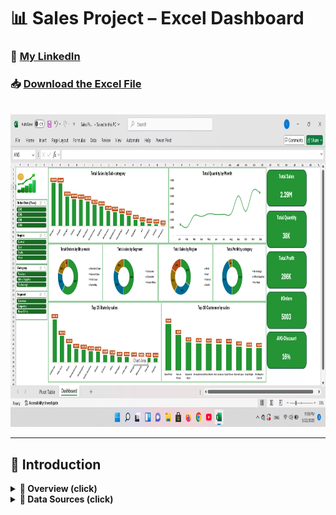 # 📊 Sales Project – Excel Dashboard

### 🔗 [My LinkedIn](https://www.linkedin.com/in/abdulrahman-ahmed66)
### 📥 [Download the Excel File](Sales_Project.xlsx?raw=true)

<br>
<div align="center">
  <img src="Sales Project using Excel/Screenshot (10).png?raw=true" alt="Dashboard Banner" width="1000" height="500">
</div>

---

## 📝 Introduction
<details>
  <summary><strong>📌 Overview (click)</strong></summary>

### **Overview**  
> This Excel project focuses on analyzing sales data from 2015 to 2018 to uncover key business insights and trends.  
> Using Excel's advanced tools such as Power Query, Power Pivot, and PivotTables, the project transforms raw multi-year data into a dynamic and interactive dashboard.  
> It provides a clear view of sales performance, top-selling products, and patterns that support data-driven decision-making.

</details>

<details>
  <summary><strong>📂 Data Sources (click)</strong></summary>

### **Data Sources**  
> The dataset consists of four separate yearly sales sheets (2015, 2016, 2017, 2018) that were combined and cleaned to form a single structured dataset.

**▼ 📑 Key Columns in Sales Table**  
- `Order ID`, `Order Date`, `Product`, `Category`, `Region`, `Quantity`, `Unit Price`, `Total Sales`

---

## 🎯 Case Study  
This project simulates a real-world scenario where a business required an Excel dashboard to:
- Track sales performance over time  
- Identify top and low-performing products  
- Understand customer segments and behaviors  
- Assist in planning marketing and operations strategies  

---

## 📊 Main KPIs
- **💰 Total Revenue**
- **📦 Number of Orders**
- **👥 Total Customers**
- **🏆 Best Performing Products**
- **📉 Low Performing Products**
- **🕒 Monthly Sales Trends**
- **📍 Sales by Region**
- **📊 Customer Segments**

---

## ⚙️ Process
1. Collected and prepared raw data in Excel  
2. Cleaned and structured data using Excel Tables and formulas  
3. Used PivotTables and PivotCharts to generate insights  
4. Applied conditional formatting for highlights  
5. Designed a clear and interactive Excel dashboard sheet  

---

## 📐 Data Structure  
![Data Model](https://github.com/your-username/your-repo/blob/main/assets/data-model.png?raw=true)

---

## 📈 Dashboard Preview  
<img src="https://github.com/your-username/your-repo/blob/main/assets/dashboard-1.png?raw=true" width="1000">
<img src="https://github.com/your-username/your-repo/blob/main/assets/dashboard-2.png?raw=true" width="1000">

---

## 🎥 Project Demo  
<img src="https://github.com/your-username/your-repo/blob/main/assets/demo.gif?raw=true" width="1000">

---

## 🔍 Key Insights
1. **Insight #1**: [e.g., Certain products contribute disproportionately to total revenue]  
2. **Insight #2**: [e.g., Seasonal peaks identified in sales trends]  
3. **Insight #3**: [e.g., Loyal customer segments revealed through repeat orders]  
4. **Insight #4**: [e.g., Some regions underperform despite high customer count]  
5. **Insight #5**: [e.g., Inventory challenges during promotional periods]  

---

## 💡 Conclusion  
This Excel dashboard project demonstrates how powerful insights can be generated using only Excel tools. It helps stakeholders track KPIs, discover hidden patterns, and improve decision-making without relying on external BI tools.

---

## 🧰 Tools Used
- **Microsoft Excel**  
- **PivotTables & Charts**  
- **Conditional Formatting**  
- **Excel Formulas (e.g., SUMIFS, VLOOKUP/XLOOKUP)**  
- **Data Validation & Slicers**
